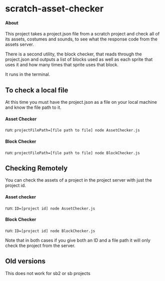 # scratch-asset-checker
#### About
This project takes a project.json file from a scratch project and check all of its assets, costumes and sounds, to see what the response code from the assets server.  

There is a second utility, the block checker, that reads through the project.json and outputs a list of blocks used as well as each sprite that uses it and how many times that sprite uses that block.

It runs in the terminal.

## To check a local file
At this time you must have the project.json as a file on your local machine and know the file path to it.

#### Asset Checker
run:
`projectFilePath=[file path to file] node AssetChecker.js`

#### Block Checker
run:
`projectFilePath=[file path to file] node BlockChecker.js`

## Checking Remotely
You can check the assets of a project in the project server with just the project id.

#### Asset checker
run:
`ID=[project id] node AssetChecker.js`

#### Block Checker
run:
`ID=[project id] node BlockChecker.js`

Note that in both cases if you give both an ID and a file path it will only check the project from the server.

## Old versions
This does not work for sb2 or sb projects
